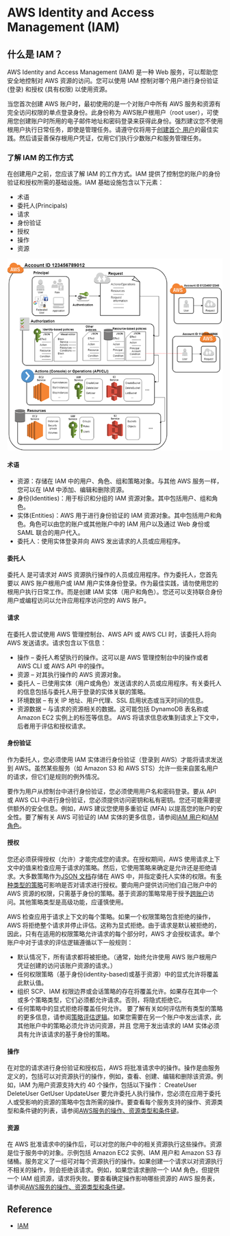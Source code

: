 # AWS Identity and Access Management (IAM)

## 什么是 IAM？
AWS Identity and Access Management (IAM) 是一种 Web 服务，可以帮助您安全地控制对 AWS 资源的访问。您可以使用 IAM 控制对哪个用户进行身份验证 (登录) 和授权 (具有权限) 以使用资源。

当您首次创建 AWS 账户时，最初使用的是一个对账户中所有 AWS 服务和资源有完全访问权限的单点登录身份。此身份称为 AWS账户根用户（root user），可使用您创建账户时所用的电子邮件地址和密码登录来获得此身份。强烈建议您不使用 根用户执行日常任务，即使是管理任务。请遵守仅将用于[创建首个 用户](https://docs.amazonaws.cn/IAM/latest/UserGuide/best-practices.html)的最佳实践。然后请妥善保存根用户凭证，仅用它们执行少数账户和服务管理任务。

### 了解 IAM 的工作方式
在创建用户之前，您应该了解 IAM 的工作方式。IAM 提供了控制您的账户的身份验证和授权所需的基础设施。IAM 基础设施包含以下元素：
- 术语
- 委托人(Principals)
- 请求
- 身份验证
- 授权
- 操作
- 资源

![IAM main elements](https://github.com/wbb1975/blogs/blob/master/aws/images/aws_iam_elements.png)
#### 术语
- 资源：存储在 IAM 中的用户、角色、组和策略对象。与其他 AWS 服务一样，您可以在 IAM 中添加、编辑和删除资源。
- 身份(Identities)：用于标识和分组的 IAM 资源对象。其中包括用户、组和角色。
- 实体(Entities)：AWS 用于进行身份验证的 IAM 资源对象。其中包括用户和角色。角色可以由您的账户或其他账户中的 IAM 用户以及通过 Web 身份或 SAML 联合的用户代入。
- 委托人：使用实体登录并向 AWS 发出请求的人员或应用程序。
#### 委托人
委托人 是可请求对 AWS 资源执行操作的人员或应用程序。作为委托人，您首先要以 AWS 账户根用户或 IAM 用户实体身份登录。作为最佳实践，请勿使用您的根用户执行日常工作。而是创建 IAM 实体（用户和角色）。您还可以支持联合身份用户或编程访问以允许应用程序访问您的 AWS 账户。
#### 请求
在委托人尝试使用 AWS 管理控制台、AWS API 或 AWS CLI 时，该委托人将向 AWS 发送请求。请求包含以下信息：
- 操作 – 委托人希望执行的操作。这可以是 AWS 管理控制台中的操作或者 AWS CLI 或 AWS API 中的操作。
- 资源 – 对其执行操作的 AWS 资源对象。
- 委托人 – 已使用实体（用户或角色）发送请求的人员或应用程序。有关委托人的信息包括与委托人用于登录的实体关联的策略。
- 环境数据 – 有关 IP 地址、用户代理、SSL 启用状态或当天时间的信息。
- 资源数据 – 与请求的资源相关的数据。这可能包括 DynamoDB 表名称或 Amazon EC2 实例上的标签等信息。
AWS 将请求信息收集到请求上下文中，后者用于评估和授权请求。
#### 身份验证
作为委托人，您必须使用 IAM 实体进行身份验证（登录到 AWS）才能将请求发送到 AWS。虽然某些服务（如 Amazon S3 和 AWS STS）允许一些来自匿名用户的请求，但它们是规则的例外情况。

要作为用户从控制台中进行身份验证，您必须使用用户名和密码登录。要从 API 或 AWS CLI 中进行身份验证，您必须提供访问密钥和私有密钥。您还可能需要提供额外的安全信息。例如，AWS 建议您使用多重验证 (MFA) 以提高您的账户的安全性。要了解有关 AWS 可验证的 IAM 实体的更多信息，请参阅[IAM 用户](https://docs.amazonaws.cn/IAM/latest/UserGuide/id_users.html)和[IAM 角色](https://docs.amazonaws.cn/IAM/latest/UserGuide/id_roles.html)。
#### 授权
您还必须获得授权（允许）才能完成您的请求。在授权期间，AWS 使用请求上下文中的值来检查应用于请求的策略。然后，它使用策略来确定是允许还是拒绝请求。大多数策略作为[JSON 文档](https://docs.amazonaws.cn/IAM/latest/UserGuide/access_policies.html#access_policies-json)存储在 AWS 中，并指定委托人实体的权限。有[多种类型的策略](https://docs.amazonaws.cn/IAM/latest/UserGuide/access_policies.html)可影响是否对请求进行授权。要向用户提供访问他们自己账户中的 AWS 资源的权限，只需基于身份的策略。基于资源的策略常用于授予[跨账户](https://docs.amazonaws.cn/IAM/latest/UserGuide/access_permissions-required.html#UserPermissionsAcrossAccounts)访问。其他策略类型是高级功能，应谨慎使用。

AWS 检查应用于请求上下文的每个策略。如果一个权限策略包含拒绝的操作，AWS 将拒绝整个请求并停止评估。这称为显式拒绝。由于请求是默认被拒绝的，因此，只有在适用的权限策略允许请求的每个部分时，AWS 才会授权请求。单个账户中对于请求的评估逻辑遵循以下一般规则：
- 默认情况下，所有请求都将被拒绝。（通常，始终允许使用 AWS 账户根用户凭证创建的访问该账户资源的请求。）
- 任何权限策略（基于身份(identity-based)或基于资源）中的显式允许将覆盖此默认值。
- 组织 SCP、IAM 权限边界或会话策略的存在将覆盖允许。如果存在其中一个或多个策略类型，它们必须都允许请求。否则，将隐式拒绝它。
- 任何策略中的显式拒绝将覆盖任何允许。
要了解有关如何评估所有类型的策略的更多信息，请参阅[策略评估逻辑](https://docs.amazonaws.cn/IAM/latest/UserGuide/reference_policies_evaluation-logic.html)。如果您需要在另一个账户中发出请求，此其他账户中的策略必须允许访问资源，并且 您用于发出请求的 IAM 实体必须具有允许该请求的基于身份的策略。
#### 操作
在对您的请求进行身份验证和授权后，AWS 将批准请求中的操作。操作是由服务定义的，包括可以对资源执行的操作，例如，查看、创建、编辑和删除该资源。例如，IAM 为用户资源支持大约 40 个操作，包括以下操作：
CreateUser
DeleteUser
GetUser
UpdateUser
要允许委托人执行操作，您必须在应用于委托人或受影响的资源的策略中包含所需的操作。要查看每个服务支持的操作、资源类型和条件键的列表，请参阅[AWS服务的操作、资源类型和条件键](https://docs.amazonaws.cn/en_us/IAM/latest/UserGuide/reference_policies_actions-resources-contextkeys.html)。
#### 资源
在 AWS 批准请求中的操作后，可以对您的账户中的相关资源执行这些操作。资源是位于服务中的对象。示例包括 Amazon EC2 实例、IAM 用户和 Amazon S3 存储桶。服务定义了一组可对每个资源执行的操作。如果创建一个请求以对资源执行不相关的操作，则会拒绝该请求。例如，如果您请求删除一个 IAM 角色，但提供一个 IAM 组资源，请求将失败。要查看确定操作影响哪些资源的 AWS 服务表，请参阅[AWS服务的操作、资源类型和条件键](https://docs.amazonaws.cn/en_us/IAM/latest/UserGuide/reference_policies_actions-resources-contextkeys.html)。

## Reference
- [IAM](https://docs.amazonaws.cn/IAM/latest/UserGuide/introduction.html)
